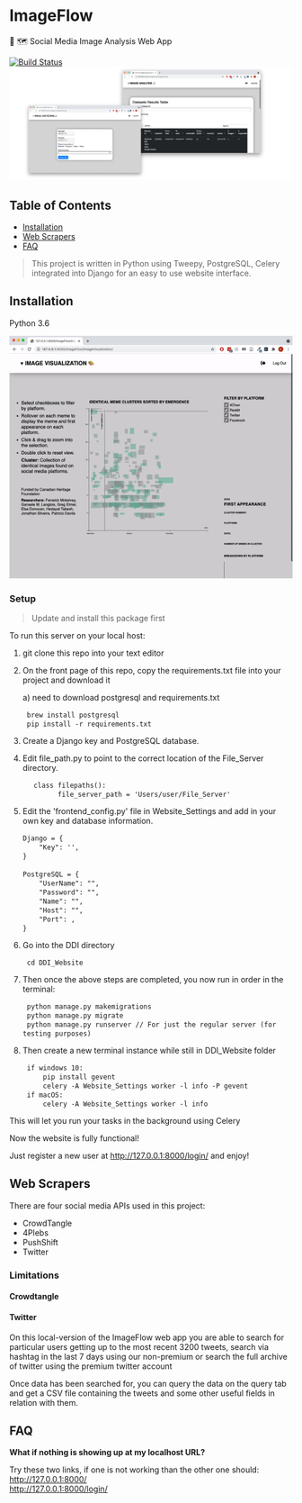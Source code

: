 # ImageFlow
🔎 🗺️ Social Media Image Analysis Web App

[![Build Status](http://img.shields.io/travis/badges/badgerbadgerbadger.svg?style=flat-square)](https://travis-ci.org/badges/badgerbadgerbadger)
![Screenshot](imgs/header_screenshot.png)

## Table of Contents

- [Installation](#installation)
- [Web Scrapers](#web)
- [FAQ](#faq)


> This project is written in Python using Tweepy, PostgreSQL, Celery integrated into Django for an easy to use website interface.


## Installation
Python 3.6

![Alt Text](imgs/github_sample_gif.gif)

### Setup

> Update and install this package first


To run this server on your local host:

1) git clone this repo into your text editor

2) On the front page of this repo, copy the requirements.txt file into your project and download it

      a) need to download postgresql and requirements.txt
        
        brew install postgresql
        pip install -r requirements.txt 
               
3) Create a Django key and PostgreSQL database.

4) Edit file_path.py to point to the correct location of the File_Server directory. 


```
      class filepaths():
            file_server_path = 'Users/user/File_Server'
```


5) Edit the 'frontend_config.py' file in Website_Settings and add in your own key and database information.

       Django = {
           "Key": '',
       }

       PostgreSQL = {
           "UserName": "",
           "Password": "",
           "Name": "",
           "Host": "",
           "Port": ,
       }
        
6) Go into the DDI directory

        cd DDI_Website

7) Then once the above steps are completed, you now run in order in the terminal:

        python manage.py makemigrations
        python manage.py migrate
        python manage.py runserver // For just the regular server (for testing purposes)

8) Then create a new terminal instance while still in DDI_Website folder

        if windows 10:
            pip install gevent 
            celery -A Website_Settings worker -l info -P gevent
        if macOS:
            celery -A Website_Settings worker -l info

This will let you run your tasks in the background using Celery

Now the website is fully functional!

Just register a new user at http://127.0.0.1:8000/login/ and enjoy!

## Web Scrapers

There are four social media APIs used in this project:
- CrowdTangle
- 4Plebs
- PushShift
- Twitter

### Limitations

#### Crowdtangle

#### Twitter

On this local-version of the ImageFlow web app you are able to search for particular users getting up to the most recent 3200 tweets, search via hashtag in the last 7 days using our non-premium or search the full archive of twitter using the premium twitter account

Once data has been searched for, you can query the data on the query tab and get a CSV file containing the tweets and some other useful fields in relation with them.


## FAQ

**What if nothing is showing up at my localhost URL?**

Try these two links, if one is not working than the other one should: <br />
http://127.0.0.1:8000/ <br />
http://127.0.0.1:8000/login/ <br />


